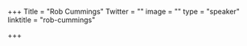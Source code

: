 +++
Title = "Rob Cummings"
Twitter = ""
image = ""
type = "speaker"
linktitle = "rob-cummings"

+++


